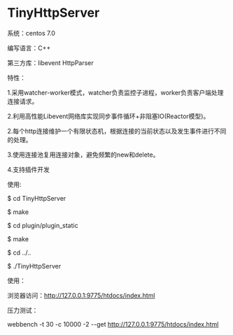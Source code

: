 # TinyHttpServer


系统：centos 7.0

编写语言：C++

第三方库：libevent HttpParser

特性：

1.采用watcher-worker模式，watcher负责监控子进程，worker负责客户端处理连接请求。

2.利用高性能Libevent网络库实现同步事件循环+非阻塞IO(Reactor模型)。

2.每个http连接维护一个有限状态机，根据连接的当前状态以及发生事件进行不同的处理。

3.使用连接池复用连接对象，避免频繁的new和delete。

4.支持插件开发

使用:

$ cd TinyHttpServer

$ make

$ cd plugin/plugin_static

$ make

$ cd ../..

$ ./TinyHttpServer

使用：

浏览器访问：http://127.0.0.1:9775/htdocs/index.html

压力测试：

webbench -t 30 -c 10000 -2 --get http://127.0.0.1:9775/htdocs/index.html



